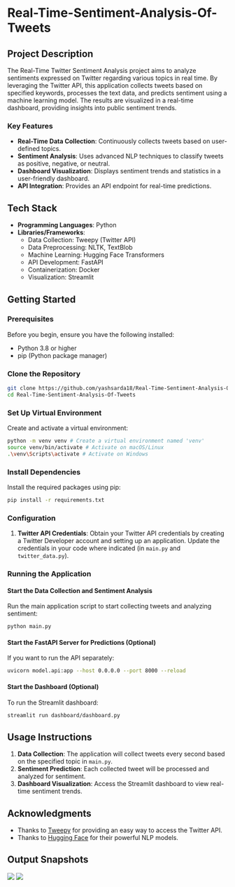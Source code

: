 # Real-Time-Sentiment-Analysis-Of-Tweets

## Project Description

The Real-Time Twitter Sentiment Analysis project aims to analyze sentiments expressed on Twitter regarding various topics in real time. By leveraging the Twitter API, this application collects tweets based on specified keywords, processes the text data, and predicts sentiment using a machine learning model. The results are visualized in a real-time dashboard, providing insights into public sentiment trends.

### Key Features
- **Real-Time Data Collection**: Continuously collects tweets based on user-defined topics.
- **Sentiment Analysis**: Uses advanced NLP techniques to classify tweets as positive, negative, or neutral.
- **Dashboard Visualization**: Displays sentiment trends and statistics in a user-friendly dashboard.
- **API Integration**: Provides an API endpoint for real-time predictions.

## Tech Stack
- **Programming Languages**: Python
- **Libraries/Frameworks**:
  - Data Collection: Tweepy (Twitter API)
  - Data Preprocessing: NLTK, TextBlob
  - Machine Learning: Hugging Face Transformers
  - API Development: FastAPI
  - Containerization: Docker
  - Visualization: Streamlit

## Getting Started

### Prerequisites
Before you begin, ensure you have the following installed:
- Python 3.8 or higher
- pip (Python package manager)

### Clone the Repository
```bash
git clone https://github.com/yashsarda18/Real-Time-Sentiment-Analysis-Of-Tweets.git
cd Real-Time-Sentiment-Analysis-Of-Tweets
```
### Set Up Virtual Environment
Create and activate a virtual environment:
```bash
python -m venv venv # Create a virtual environment named 'venv'
source venv/bin/activate # Activate on macOS/Linux
.\venv\Scripts\activate # Activate on Windows
```

### Install Dependencies
Install the required packages using pip:
```bash
pip install -r requirements.txt
```

### Configuration
1. **Twitter API Credentials**: Obtain your Twitter API credentials by creating a Twitter Developer account and setting up an application. Update the credentials in your code where indicated (in `main.py` and `twitter_data.py`).

### Running the Application

#### Start the Data Collection and Sentiment Analysis
Run the main application script to start collecting tweets and analyzing sentiment:
```bash
python main.py
```

#### Start the FastAPI Server for Predictions (Optional)
If you want to run the API separately:
```bash
uvicorn model.api:app --host 0.0.0.0 --port 8000 --reload
```

#### Start the Dashboard (Optional)
To run the Streamlit dashboard:
```bash
streamlit run dashboard/dashboard.py
```

## Usage Instructions

1. **Data Collection**: The application will collect tweets every second based on the specified topic in `main.py`.
2. **Sentiment Prediction**: Each collected tweet will be processed and analyzed for sentiment.
3. **Dashboard Visualization**: Access the Streamlit dashboard to view real-time sentiment trends.

## Acknowledgments

- Thanks to [Tweepy](https://www.tweepy.org/) for providing an easy way to access the Twitter API.
- Thanks to [Hugging Face](https://huggingface.co/) for their powerful NLP models.

## Output Snapshots


![](https://github.com/user-attachments/assets/ad03a68a-1f87-4c1e-bf45-3d7c7687ab0a)
![](https://github.com/user-attachments/assets/7fdb3fe3-c29b-43f2-b0ce-6e54856a2bac)


